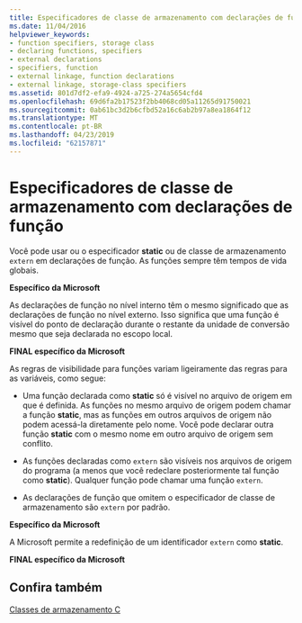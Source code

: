 ```yaml
---
title: Especificadores de classe de armazenamento com declarações de função
ms.date: 11/04/2016
helpviewer_keywords:
- function specifiers, storage class
- declaring functions, specifiers
- external declarations
- specifiers, function
- external linkage, function declarations
- external linkage, storage-class specifiers
ms.assetid: 801d7df2-efa9-4924-a725-274a5654cfd4
ms.openlocfilehash: 69d6fa2b17523f2bb4068cd05a11265d91750021
ms.sourcegitcommit: 0ab61bc3d2b6cfbd52a16c6ab2b97a8ea1864f12
ms.translationtype: MT
ms.contentlocale: pt-BR
ms.lasthandoff: 04/23/2019
ms.locfileid: "62157871"
---
```

# <a name="storage-class-specifiers-with-function-declarations"></a>Especificadores de classe de armazenamento com declarações de função

Você pode usar ou o especificador **static** ou de classe de armazenamento `extern` em declarações de função. As funções sempre têm tempos de vida globais.

**Específico da Microsoft**

As declarações de função no nível interno têm o mesmo significado que as declarações de função no nível externo. Isso significa que uma função é visível do ponto de declaração durante o restante da unidade de conversão mesmo que seja declarada no escopo local.

**FINAL específico da Microsoft**

As regras de visibilidade para funções variam ligeiramente das regras para as variáveis, como segue:

- Uma função declarada como **static** só é visível no arquivo de origem em que é definida. As funções no mesmo arquivo de origem podem chamar a função **static**, mas as funções em outros arquivos de origem não podem acessá-la diretamente pelo nome. Você pode declarar outra função **static** com o mesmo nome em outro arquivo de origem sem conflito.

- As funções declaradas como `extern` são visíveis nos arquivos de origem do programa (a menos que você redeclare posteriormente tal função como **static**). Qualquer função pode chamar uma função `extern`.

- As declarações de função que omitem o especificador de classe de armazenamento são `extern` por padrão.

**Específico da Microsoft**

A Microsoft permite a redefinição de um identificador `extern` como **static**.

**FINAL específico da Microsoft**

## <a name="see-also"></a>Confira também

[Classes de armazenamento C](../c-language/c-storage-classes.md)
